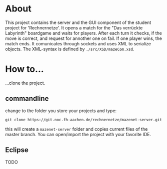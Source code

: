 # About

This project contains the server and the GUI component of the student project
for 'Rechnernetze'. It opens a match for the "Das verrückte Labyrinth" boardgame
and waits for players. After each turn it checks, if the move is correct, and
request for annother one on fail. If one player wins, the match ends.
It comunicates through sockets and uses XML to serialize objects.
The XML-syntax is defined by `./src/XSD/mazeCom.xsd`.

# How to...

...clone the project.

## commandline

change to the folder you store your projects and type:

```
git clone https://git.noc.fh-aachen.de/rechnernetze/mazenet-server.git
```

this will create a `mazenet-server` folder and copies current files of the master branch. You can open/import the project with your favorite IDE.

## Eclipse

TODO